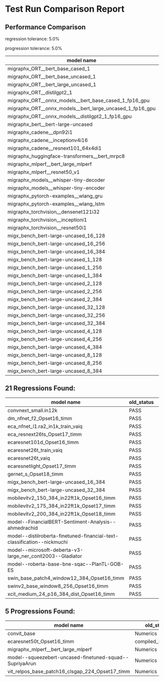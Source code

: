# Test Run Comparison Report

## Performance Comparison

regression tolerance: 5.0%

progression tolerance: 5.0%

|model name|exit_status|analysis|old_time_ms|new_time_ms|change_ms|percent_change|
|---|---|---|---|---|---|---|
|migraphx_ORT__bert_base_cased_1|PASS|within tol|117.6346|117.8756|0.2411|0.2%|
|migraphx_ORT__bert_base_uncased_1|PASS|within tol|117.3087|117.879|0.5702|0.49%|
|migraphx_ORT__bert_large_uncased_1|PASS|within tol|520.243|521.5084|1.2654|0.24%|
|migraphx_ORT__distilgpt2_1|PASS|progression|74.1283|68.6562|-5.4721|-7.38%|
|migraphx_ORT__onnx_models__bert_base_cased_1_fp16_gpu|Numerics|within tol|64.1158|63.2505|-0.8653|-1.35%|
|migraphx_ORT__onnx_models__bert_large_uncased_1_fp16_gpu|Numerics|within tol|312.3431|306.4837|-5.8593|-1.88%|
|migraphx_ORT__onnx_models__distilgpt2_1_fp16_gpu|Numerics|within tol|34.8587|35.2994|0.4407|1.26%|
|migraphx_bert__bert-large-uncased|PASS|within tol|19.1419|19.1504|0.0086|0.04%|
|migraphx_cadene__dpn92i1|PASS|within tol|3.7575|3.7989|0.0414|1.1%|
|migraphx_cadene__inceptionv4i16|PASS|within tol|27.291|27.2163|-0.0746|-0.27%|
|migraphx_cadene__resnext101_64x4di1|PASS|within tol|4.4567|4.4403|-0.0164|-0.37%|
|migraphx_huggingface-transformers__bert_mrpc8|PASS|progression|7.4419|6.9908|-0.4511|-6.06%|
|migraphx_mlperf__bert_large_mlperf|PASS|regression|26.866|28.7794|1.9134|7.12%|
|migraphx_mlperf__resnet50_v1|Numerics|within tol|13.9356|14.0579|0.1223|0.88%|
|migraphx_models__whisper-tiny-decoder|PASS|within tol|39.7716|40.9425|1.1709|2.94%|
|migraphx_models__whisper-tiny-encoder|Numerics|within tol|128.678|130.2583|1.5803|1.23%|
|migraphx_pytorch-examples__wlang_gru|PASS|within tol|20.0227|19.2795|-0.7432|-3.71%|
|migraphx_pytorch-examples__wlang_lstm|PASS|within tol|9.0452|8.6695|-0.3756|-4.15%|
|migraphx_torchvision__densenet121i32|PASS|within tol|17.7346|17.6988|-0.0358|-0.2%|
|migraphx_torchvision__inceptioni1|PASS|within tol|4.3634|4.3396|-0.0237|-0.54%|
|migraphx_torchvision__resnet50i1|PASS|within tol|3.154|3.1925|0.0385|1.22%|
|migx_bench_bert-large-uncased_16_128|PASS|within tol|27.8795|27.2784|-0.6011|-2.16%|
|migx_bench_bert-large-uncased_16_256|PASS|within tol|40.3003|39.2862|-1.0141|-2.52%|
|migx_bench_bert-large-uncased_16_384|Numerics|within tol|59.4969|58.2092|-1.2877|-2.16%|
|migx_bench_bert-large-uncased_1_128|PASS|within tol|12.4741|12.2296|-0.2445|-1.96%|
|migx_bench_bert-large-uncased_1_256|PASS|within tol|12.2932|12.5461|0.2529|2.06%|
|migx_bench_bert-large-uncased_1_384|PASS|within tol|19.3604|19.3627|0.0022|0.01%|
|migx_bench_bert-large-uncased_2_128|PASS|within tol|12.5934|12.478|-0.1154|-0.92%|
|migx_bench_bert-large-uncased_2_256|PASS|within tol|19.4185|19.1834|-0.235|-1.21%|
|migx_bench_bert-large-uncased_2_384|PASS|within tol|20.4405|20.1662|-0.2743|-1.34%|
|migx_bench_bert-large-uncased_32_128|PASS|within tol|39.0353|38.4689|-0.5663|-1.45%|
|migx_bench_bert-large-uncased_32_256|PASS|within tol|75.6286|73.7451|-1.8835|-2.49%|
|migx_bench_bert-large-uncased_32_384|Numerics|within tol|118.4939|115.3885|-3.1055|-2.62%|
|migx_bench_bert-large-uncased_4_128|PASS|within tol|19.6331|19.6697|0.0366|0.19%|
|migx_bench_bert-large-uncased_4_256|PASS|within tol|20.9321|20.6856|-0.2465|-1.18%|
|migx_bench_bert-large-uncased_4_384|PASS|within tol|24.634|24.4091|-0.2248|-0.91%|
|migx_bench_bert-large-uncased_8_128|PASS|regression|20.9104|38.5534|17.643|84.37%|
|migx_bench_bert-large-uncased_8_256|PASS|within tol|28.4506|27.898|-0.5526|-1.94%|
|migx_bench_bert-large-uncased_8_384|PASS|within tol|35.53|34.5062|-1.0238|-2.88%|

## 21 Regressions Found:

|model name|old_status|new_status|
|---|---|---|
|convnext_small.in12k|PASS|Numerics|
|dm_nfnet_f2_Opset16_timm|PASS|Numerics|
|eca_nfnet_l1.ra2_in1k_train_vaiq|PASS|compiled_inference|
|eca_resnext26ts_Opset17_timm|PASS|compiled_inference|
|ecaresnet101d_Opset16_timm|PASS|compiled_inference|
|ecaresnet26t_train_vaiq|PASS|compiled_inference|
|ecaresnet26t_vaiq|PASS|compiled_inference|
|ecaresnetlight_Opset17_timm|PASS|compiled_inference|
|gernet_s_Opset18_timm|PASS|compiled_inference|
|migx_bench_bert-large-uncased_16_384|PASS|Numerics|
|migx_bench_bert-large-uncased_32_384|PASS|Numerics|
|mobilevitv2_150_384_in22ft1k_Opset16_timm|PASS|compilation|
|mobilevitv2_175_384_in22ft1k_Opset17_timm|PASS|compilation|
|mobilevitv2_200_384_in22ft1k_Opset18_timm|PASS|compilation|
|model--FinancialBERT-Sentiment-Analysis--ahmedrachid|PASS|Numerics|
|model--distilroberta-finetuned-financial-text-classification--nickmuchi|PASS|Numerics|
|model--microsoft-deberta-v3-large_ner_conll2003--Gladiator|PASS|Numerics|
|model--roberta-base-bne-sqac--PlanTL-GOB-ES|PASS|compiled_inference|
|swin_base_patch4_window12_384_Opset16_timm|PASS|Numerics|
|swinv2_base_window8_256_Opset16_timm|PASS|Numerics|
|xcit_medium_24_p16_384_dist_Opset16_timm|PASS|Numerics|

## 5 Progressions Found:

|model name|old_status|new_status|
|---|---|---|
|convit_base|Numerics|PASS|
|ecaresnet50t_Opset16_timm|compiled_inference|PASS|
|migraphx_mlperf__bert_large_mlperf|Numerics|PASS|
|model--squeezebert-uncased-finetuned-squad--SupriyaArun|Numerics|PASS|
|vit_relpos_base_patch16_clsgap_224_Opset17_timm|Numerics|PASS|

